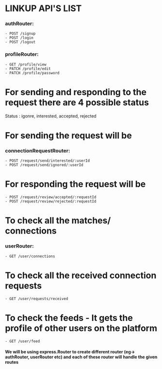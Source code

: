 # LINKUP API'S LIST

### authRouter:
    - POST /signup
    - POST /login
    - POST /logout

### profileRouter:
    - GET /profile/view
    - PATCH /profile/edit
    - PATCH /profile/password

# For sending and responding to the request there are 4 possible status

Status : igonre, interested, accepted, rejected

# For sending the request will be 
### connectionRequestRouter:
    - POST /request/send/interested/:userId
    - POST /request/send/ignored/:userId

# For responding the request will be

    - POST /request/review/accepted/:requestId
    - POST /request/review/rejected/:requestId

# To check all the matches/ connections
### userRouter:
    - GET /user/connections

# To check all the received connection requests

    - GET /user/requests/received

# To check the feeds - It gets the profile of other users on the platform

    - GET /user/feed



####  We will be using express.Router to create different router (eg-> authRouter, userRouter etc) and each of these router will handle the given routes 








